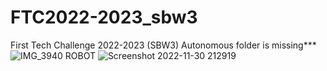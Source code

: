 # FTC2022-2023_sbw3
First Tech Challenge 2022-2023 (SBW3)
Autonomous folder is missing***
![IMG_3940](https://github.com/fifaak/FTC2022-2023_sbw3/assets/63219566/8d500671-5f15-49e2-9991-694a2e8b8320)
ROBOT
![Screenshot 2022-11-30 212919](https://github.com/fifaak/FTC2022-2023_sbw3/assets/63219566/56961976-f213-4ad6-a837-0d41e0591ee6)
